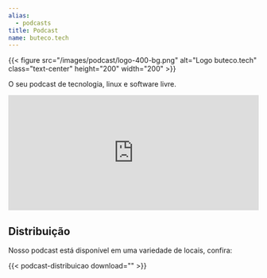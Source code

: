 ```yaml
---
alias:
  - podcasts
title: Podcast
name: buteco.tech
---
```


{{< figure src="/images/podcast/logo-400-bg.png" alt="Logo buteco.tech" class="text-center" height="200" width="200" >}}

<p class="text-center">O seu podcast de tecnologia, linux e software livre.</p>

<iframe src="https://open.spotify.com/embed-podcast/show/1oD8x4L9Tzu2hcPRUkfwhh"
              width="100%"
              height="232"
              frameborder="0"
              allowtransparency="true"
              allow="encrypted-media"></iframe>

## Distribuição

Nosso podcast está disponível em uma variedade de locais, confira:

{{< podcast-distribuicao download="" >}}

